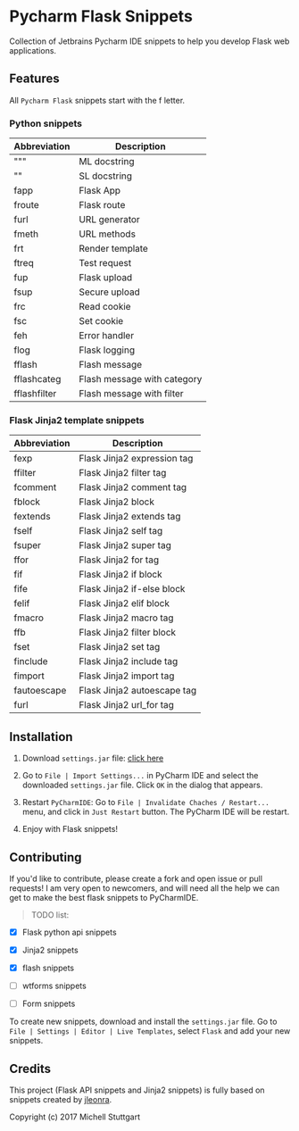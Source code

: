# Pycharm Flask Snippets

Collection of Jetbrains Pycharm IDE snippets to help you develop Flask web applications.

## Features

All `Pycharm Flask` snippets start with the f letter.

### Python snippets

| Abbreviation | Description                    |
|--------------|--------------------------------|
| """          | ML docstring                   |
| ""           | SL docstring                   |
| fapp         | Flask App                      |
| froute       | Flask route                    |
| furl         | URL generator                  |
| fmeth        | URL methods                    |
| frt          | Render template                |
| ftreq        | Test request                   |
| fup          | Flask upload                   |
| fsup         | Secure upload                  |
| frc          | Read cookie                    |
| fsc          | Set cookie                     |
| feh          | Error handler                  |
| flog         | Flask logging                  |
| fflash       | Flash message                  |
| fflashcateg  | Flash message with category    |
| fflashfilter | Flash message with filter      |

### Flask Jinja2 template snippets

| Abbreviation | Description                    |
|--------------|--------------------------------|
| fexp         | Flask Jinja2 expression tag    |
| ffilter      | Flask Jinja2 filter tag        |
| fcomment     | Flask Jinja2 comment tag       |
| fblock       | Flask Jinja2 block             |
| fextends     | Flask Jinja2 extends tag       |
| fself        | Flask Jinja2 self tag          |
| fsuper       | Flask Jinja2 super tag         |
| ffor         | Flask Jinja2 for tag           |
| fif          | Flask Jinja2 if block          |
| fife         | Flask Jinja2 if-else block     |
| felif        | Flask Jinja2 elif block        |
| fmacro       | Flask Jinja2 macro tag         |
| ffb          | Flask Jinja2 filter block      |
| fset         | Flask Jinja2 set tag           |
| finclude     | Flask Jinja2 include tag       |
| fimport      | Flask Jinja2 import tag        |
| fautoescape  | Flask Jinja2 autoescape tag    |
| furl         | Flask Jinja2 url_for tag       |

## Installation

1. Download `settings.jar` file: [click here](https://github.com/mstuttgart/pycharm-flask-snippets/raw/master/settings.jar)

1. Go to `File | Import Settings...` in PyCharm IDE and select the downloaded `settings.jar` file. Click `OK` in the dialog that appears.

2. Restart `PyCharmIDE`: Go to `File | Invalidate Chaches / Restart...` menu, and click in `Just Restart` button. The PyCharm IDE will be restart.

3. Enjoy with Flask snippets!

## Contributing

If you'd like to contribute, please create a fork and open issue or pull requests! I am very open to newcomers, and will need all the help we can get to make the best flask snippets to PyCharmIDE.

> TODO list:
- [x] Flask python api snippets
- [x] Jinja2 snippets
- [x] flash snippets
- [ ] wtforms snippets
- [ ] Form snippets


To create new snippets, download and install the `settings.jar` file. Go to `File | Settings | Editor | Live Templates`, select `Flask` and add your new snippets.

## Credits

This project (Flask API snippets and Jinja2 snippets) is fully based on snippets created by [jleonra](https://github.com/jleonra/flask-snippets).

Copyright (c) 2017 Michell Stuttgart

